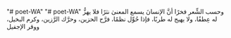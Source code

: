 "# poet-WA" 
"# poet-WA" 
وحسب الشِّعر فخرًا أنَّ الإنسانَ يسمع المعنىٰ نثرًا فلا يهزُّ له عِطفًا، ولا يهيج له طربًا، فإذا حُوِّل نظمًا، فرَّح الحزين، وحرَّك الرَّزين، وكرم البخيل، ووقر الإجفيل
